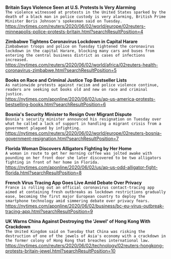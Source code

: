 **Britain Says Violence Seen at U.S. Protests Is Very Alarming**\
`The violence witnessed at protests in the United States sparked by the death of a black man in police custody is very alarming, British Prime Minister Boris Johnson's spokesman said on Tuesday.`\
https://nytimes.com/reuters/2020/06/02/world/europe/02reuters-minneapolis-police-protests-britain.html?searchResultPosition=4

**Zimbabwe Tightens Coronavirus Lockdown in Capital Harare**\
`Zimbabwean troops and police on Tuesday tightened the coronavirus lockdown in the capital Harare, blocking many cars and buses from entering the central business district as cases of infections increased.`\
https://nytimes.com/reuters/2020/06/02/world/africa/02reuters-health-coronavirus-zimbabwe.html?searchResultPosition=5

**Books on Race and Criminal Justice Top Bestseller Lists**\
`As nationwide protests against racism and police violence continue, readers are seeking out books old and new on race and criminal justice. `\
https://nytimes.com/aponline/2020/06/02/us/ap-us-america-protests-bestselling-books.html?searchResultPosition=6

**Bosnia's Security Minister to Resign Over Migrant Dispute**\
`Bosnia's security minister announced his resignation on Tuesday over what he called a lack of support in handling a migrant crisis from a government plagued by infighting.`\
https://nytimes.com/reuters/2020/06/02/world/europe/02reuters-bosnia-government-resignation.html?searchResultPosition=7

**Florida Woman Discovers Alligators Fighting by Her Home**\
`A woman in route to get her morning coffee was jolted awake with pounding on her front door she later discovered to be two alligators fighting in front of her home in Florida.`\
https://nytimes.com/aponline/2020/06/02/us/ap-us-odd-alligator-fight-florida.html?searchResultPosition=8

**French Virus Tracing App Goes Live Amid Debate Over Privacy**\
`France is rolling out an official coronavirus contact-tracing app aimed at containing fresh outbreaks as lockdown restrictions gradually ease, becoming the first major European country to deploy the smartphone technology amid simmering debate over privacy fears.`\
https://nytimes.com/aponline/2020/06/02/business/bc-eu-virus-outbreak-tracing-app.html?searchResultPosition=9

**UK Warns China Against Destroying the 'Jewel' of Hong Kong With Crackdown**\
`The United Kingdom said on Tuesday that China was risking the destruction of one of the jewels of Asia's economy with a crackdown in the former colony of Hong Kong that breaches international law.`\
https://nytimes.com/reuters/2020/06/02/technology/02reuters-hongkong-protests-britain-jewel.html?searchResultPosition=10

